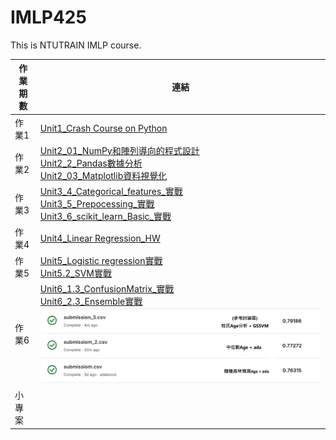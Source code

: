# IMLP425
This is NTUTRAIN IMLP course.

| 作業期數 | 連結 |
|---|---|
| 作業1 | [Unit1_Crash Course on Python](https://github.com/EasyBoy5566/IMLP425/blob/main/Unit01_Crash%20Course%20on%20Python.ipynb) |
| 作業2 | [Unit2_01_NumPy和陣列導向的程式設計](https://github.com/EasyBoy5566/IMLP425/blob/main/Unit02/01_NumPy%E5%92%8C%E9%99%A3%E5%88%97%E5%B0%8E%E5%90%91%E7%9A%84%E7%A8%8B%E5%BC%8F%E8%A8%AD%E8%A8%88.ipynb)<br>[Unit2_2_Pandas數據分析](https://github.com/EasyBoy5566/IMLP425/blob/main/Unit02/02_Pandas%E6%95%B8%E6%93%9A%E5%88%86%E6%9E%90.ipynb)<br>[Unit2_03_Matplotlib資料視覺化](https://github.com/EasyBoy5566/IMLP425/blob/main/Unit02/03_Matplotlib%E8%B3%87%E6%96%99%E8%A6%96%E8%A6%BA%E5%8C%96.ipynb)|
| 作業3 |[Unit3_4_Categorical_features_實戰](https://github.com/EasyBoy5566/IMLP425/blob/main/Unit03/4_Categorical_features_%E5%AF%A6%E6%88%B0.ipynb)<br>[Unit3_5_Prepocessing_實戰](https://github.com/EasyBoy5566/IMLP425/blob/main/Unit03/5_Prepocessing_%E5%AF%A6%E6%88%B0.ipynb)<br>[Unit3_6_scikit_learn_Basic_實戰](https://github.com/EasyBoy5566/IMLP425/blob/main/Unit03/6_scikit_learn_Basic_%E5%AF%A6%E6%88%B0.ipynb)|
| 作業4 | [Unit4_Linear Regression_HW](https://github.com/EasyBoy5566/IMLP425/blob/main/Unit04/Linear%20Regression_HW.ipynb)|
| 作業5 | [Unit5_Logistic regression實戰](https://github.com/EasyBoy5566/IMLP425/blob/main/Unit05/02_Logistic%20regression%E5%AF%A6%E6%88%B0.ipynb)<br>[Unit5.2_SVM實戰](https://github.com/EasyBoy5566/IMLP425/blob/main/Unit05_2/SVM%E5%AF%A6%E6%88%B0.ipynb)|
| 作業6 | [Unit6_1.3_ConfusionMatrix_實戰](https://github.com/EasyBoy5566/IMLP425/blob/main/Unit06/1.3_ConfusionMatrix_%E5%AF%A6%E6%88%B0.ipynb)<br>[Unit6_2.3_Ensemble實戰](https://github.com/EasyBoy5566/IMLP425/blob/main/Unit06/2.3_Ensemble%E5%AF%A6%E6%88%B0.ipynb)<br> ![Titanic score](https://github.com/EasyBoy5566/IMLP425/blob/main/Unit06/Titanic%20score.png)|
| 小專案 | |

